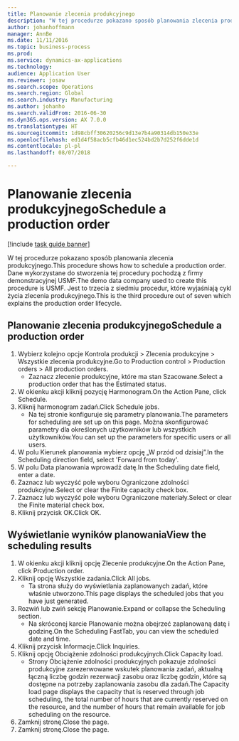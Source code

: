 ```yaml
---
title: Planowanie zlecenia produkcyjnego
description: "W tej procedurze pokazano sposób planowania zlecenia produkcyjnego."
author: johanhoffmann
manager: AnnBe
ms.date: 11/11/2016
ms.topic: business-process
ms.prod: 
ms.service: dynamics-ax-applications
ms.technology: 
audience: Application User
ms.reviewer: josaw
ms.search.scope: Operations
ms.search.region: Global
ms.search.industry: Manufacturing
ms.author: johanho
ms.search.validFrom: 2016-06-30
ms.dyn365.ops.version: AX 7.0.0
ms.translationtype: HT
ms.sourcegitcommit: 1d98cbff30620256c9d13e7b4a90314db150e33e
ms.openlocfilehash: ed1d4f58acb5cfb46d1ec524bd2b7d252f6dde1d
ms.contentlocale: pl-pl
ms.lasthandoff: 08/07/2018

---
```

# <a name="schedule-a-production-order"></a><span data-ttu-id="45175-103">Planowanie zlecenia produkcyjnego</span><span class="sxs-lookup"><span data-stu-id="45175-103">Schedule a production order</span></span>

[!include [task guide banner](../../includes/task-guide-banner.md)]

<span data-ttu-id="45175-104">W tej procedurze pokazano sposób planowania zlecenia produkcyjnego.</span><span class="sxs-lookup"><span data-stu-id="45175-104">This procedure shows how to schedule a production order.</span></span> <span data-ttu-id="45175-105">Dane wykorzystane do stworzenia tej procedury pochodzą z firmy demonstracyjnej USMF.</span><span class="sxs-lookup"><span data-stu-id="45175-105">The demo data company used to create this procedure is USMF.</span></span> <span data-ttu-id="45175-106">Jest to trzecia z siedmiu procedur, które wyjaśniają cykl życia zlecenia produkcyjnego.</span><span class="sxs-lookup"><span data-stu-id="45175-106">This is the third procedure out of seven which explains the production order lifecycle.</span></span>


## <a name="schedule-a-production-order"></a><span data-ttu-id="45175-107">Planowanie zlecenia produkcyjnego</span><span class="sxs-lookup"><span data-stu-id="45175-107">Schedule a production order</span></span>
1. <span data-ttu-id="45175-108">Wybierz kolejno opcje Kontrola produkcji > Zlecenia produkcyjne > Wszystkie zlecenia produkcyjne.</span><span class="sxs-lookup"><span data-stu-id="45175-108">Go to Production control > Production orders > All production orders.</span></span>
    * <span data-ttu-id="45175-109">Zaznacz zlecenie produkcyjne, które ma stan Szacowane.</span><span class="sxs-lookup"><span data-stu-id="45175-109">Select a production order that has the Estimated status.</span></span>  
2. <span data-ttu-id="45175-110">W okienku akcji kliknij pozycję Harmonogram.</span><span class="sxs-lookup"><span data-stu-id="45175-110">On the Action Pane, click Schedule.</span></span>
3. <span data-ttu-id="45175-111">Kliknij harmonogram zadań.</span><span class="sxs-lookup"><span data-stu-id="45175-111">Click Schedule jobs.</span></span>
    * <span data-ttu-id="45175-112">Na tej stronie konfiguruje się parametry planowania.</span><span class="sxs-lookup"><span data-stu-id="45175-112">The parameters for scheduling are set up on this page.</span></span> <span data-ttu-id="45175-113">Można skonfigurować parametry dla określonych użytkowników lub wszystkich użytkowników.</span><span class="sxs-lookup"><span data-stu-id="45175-113">You can set up the parameters for specific users or all users.</span></span>  
4. <span data-ttu-id="45175-114">W polu Kierunek planowania wybierz opcję „W przód od dzisiaj”.</span><span class="sxs-lookup"><span data-stu-id="45175-114">In the Scheduling direction field, select 'Forward from today'.</span></span>
5. <span data-ttu-id="45175-115">W polu Data planowania wprowadź datę.</span><span class="sxs-lookup"><span data-stu-id="45175-115">In the Scheduling date field, enter a date.</span></span>
6. <span data-ttu-id="45175-116">Zaznacz lub wyczyść pole wyboru Ograniczone zdolności produkcyjne.</span><span class="sxs-lookup"><span data-stu-id="45175-116">Select or clear the Finite capacity check box.</span></span>
7. <span data-ttu-id="45175-117">Zaznacz lub wyczyść pole wyboru Ograniczone materiały.</span><span class="sxs-lookup"><span data-stu-id="45175-117">Select or clear the Finite material check box.</span></span>
8. <span data-ttu-id="45175-118">Kliknij przycisk OK.</span><span class="sxs-lookup"><span data-stu-id="45175-118">Click OK.</span></span>

## <a name="view-the-scheduling-results"></a><span data-ttu-id="45175-119">Wyświetlanie wyników planowania</span><span class="sxs-lookup"><span data-stu-id="45175-119">View the scheduling results</span></span>
1. <span data-ttu-id="45175-120">W okienku akcji kliknij opcję Zlecenie produkcyjne.</span><span class="sxs-lookup"><span data-stu-id="45175-120">On the Action Pane, click Production order.</span></span>
2. <span data-ttu-id="45175-121">Kliknij opcję Wszystkie zadania.</span><span class="sxs-lookup"><span data-stu-id="45175-121">Click All jobs.</span></span>
    * <span data-ttu-id="45175-122">Ta strona służy do wyświetlania zaplanowanych zadań, które właśnie utworzono.</span><span class="sxs-lookup"><span data-stu-id="45175-122">This page displays the scheduled jobs that you have just generated.</span></span>  
3. <span data-ttu-id="45175-123">Rozwiń lub zwiń sekcję Planowanie.</span><span class="sxs-lookup"><span data-stu-id="45175-123">Expand or collapse the Scheduling section.</span></span>
    * <span data-ttu-id="45175-124">Na skróconej karcie Planowanie można obejrzeć zaplanowaną datę i godzinę.</span><span class="sxs-lookup"><span data-stu-id="45175-124">On the Scheduling FastTab, you can view the scheduled date and time.</span></span>  
4. <span data-ttu-id="45175-125">Kliknij przycisk Informacje.</span><span class="sxs-lookup"><span data-stu-id="45175-125">Click Inquiries.</span></span>
5. <span data-ttu-id="45175-126">Kliknij opcję Obciążenie zdolności produkcyjnych.</span><span class="sxs-lookup"><span data-stu-id="45175-126">Click Capacity load.</span></span>
    * <span data-ttu-id="45175-127">Strony Obciążenie zdolności produkcyjnych pokazuje zdolności produkcyjne zarezerwowane wskutek planowania zadań, aktualną łączną liczbę godzin rezerwacji zasobu oraz liczbę godzin, które są dostępne na potrzeby zaplanowania zasobu dla zadań.</span><span class="sxs-lookup"><span data-stu-id="45175-127">The Capacity load page displays the capacity that is reserved through job scheduling, the total number of hours that are currently reserved on the resource, and the number of hours that remain available for job scheduling on the resource.</span></span>  
6. <span data-ttu-id="45175-128">Zamknij stronę.</span><span class="sxs-lookup"><span data-stu-id="45175-128">Close the page.</span></span>
7. <span data-ttu-id="45175-129">Zamknij stronę.</span><span class="sxs-lookup"><span data-stu-id="45175-129">Close the page.</span></span>

